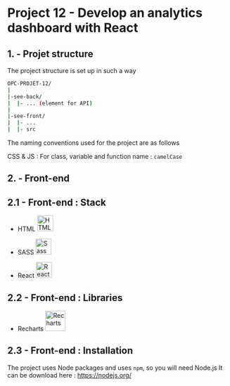 # Project 12 - Develop an analytics dashboard with React

## 1. - Projet structure

The project structure is set up in such a way

```bash
OPC-PROJET-12/
|
|-see-back/
|  |- ... (element for API)
|
|-see-front/
|  |- ...
|  |- src

```
The naming conventions used for the project are as follows

CSS & JS :
For class, variable and function name : ```camelCase```

## 2. - Front-end
## 2.1 - Front-end : Stack
- HTML <a href="https://developer.mozilla.org/en-US/docs/Glossary/HTML5" target="_blank" rel="noreferrer"><img src="https://raw.githubusercontent.com/danielcranney/readme-generator/main/public/icons/skills/html5-colored.svg" width="36" height="36" alt="HTML5" /></a>

- SASS <a href="https://sass-lang.com/" target="_blank" rel="noreferrer"><img src="https://raw.githubusercontent.com/danielcranney/readme-generator/main/public/icons/skills/sass-colored.svg" width="36" height="36" alt="Sass" /></a>

- React <a href="https://reactjs.org/" target="_blank" rel="noreferrer"><img src="https://raw.githubusercontent.com/danielcranney/readme-generator/main/public/icons/skills/react-colored.svg" width="36" height="36" alt="React" /></a>

## 2.2 - Front-end : Libraries
- Recharts <a href="https://recharts.org" target="_blank" rel="noreferrer"><img src="https://www.wappalyzer.com/images/icons/Recharts.svg" width="46" height="46" alt="Recharts" /></a>

## 2.3 - Front-end : Installation

The project uses Node packages and uses ```npm```, so you will need Node.js
It can be download here : https://nodejs.org/



